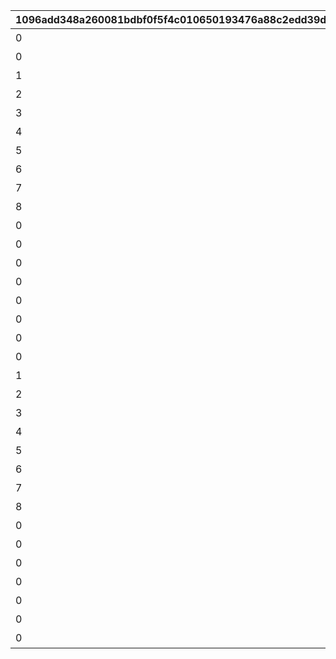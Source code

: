 |1096add348a260081bdbf0f5f4c010650193476a88c2edd39d0ff34b2041fe5f|baef42c5e2fa8178cdcbb625c467db837cbc88940f92ff750b0362a788b180bd|e0bc80f0aadfe679eb22f35394e35b0770cd7eb3cfd422635b899dd61258b334|03a2af8662bb9a07cd736af1ab46fa513e6b3d2e14fb6302c2d76da3a7e36241|2c12b897671509cf30683237bd3282d2e278298f31f67935690c5edeef0625c8|9e18f1057596d343b866fe83bca337eb4172fd4942ed512c05a97f23c40ffb7a|e47f4d6e8e209458fc60c6fd7ac3671fb16c5d6b04020a6e770fd0cb58a045a6|baf468283047633b4305b69c7e58bcb839fe6cb21de4789ce0f61632fb45e87c|f1375170f6f5a9c5de0cbf2d178d4a52bb0f4d7f042f0fd107b8c2189942bf83|1be5bfe6e475032e11f39351f9afc4ce7d2be4efa41ed0509dd25e6888a8215b|96838161cea9f3ddbabd3566075e46384c22338c4acfe8128570ec127ed7be00|78f040a43df16cb9733bd44de98c3ddb681ed37e68817861258fb0ee401641b3|
| --- | --- | --- | --- | --- | --- | --- | --- | --- | --- | --- | --- |
|0|全対象のセレクトサイン|0|1|全対象のキャラから1人選んで仲間にできる。|11000000|0|0|0|1|99999999|0|
|0|プリンセスフェスのセレクトサイン|0|1|プリンセスフェスのキャラから1人選んで仲間にできる。|11000999|0|999|0|1|3600|0|
|1|アタッカーロールのセレクトサイン|0|1|アタッカーロールのキャラから1人選んで仲間にできる。|11001000|0|0|0|1|2800|0|
|2|ブレイカーロールのセレクトサイン|0|1|ブレイカーロールのキャラから1人選んで仲間にできる。|11002000|0|0|0|1|2800|0|
|3|バッファーロールのセレクトサイン|0|1|バッファーロールのキャラから1人選んで仲間にできる。|11003000|0|0|0|1|2800|0|
|4|デバッファーロールのセレクトサイン|0|1|デバッファーロールのキャラから1人選んで仲間にできる。|11004000|0|0|0|1|2800|0|
|5|ブースターロールのセレクトサイン|0|1|ブースターロールのキャラから1人選んで仲間にできる。|11005000|0|0|0|1|2800|0|
|6|ヒーラーロールのセレクトサイン|0|1|ヒーラーロールのキャラから1人選んで仲間にできる。|11006000|0|0|0|1|2800|0|
|7|タンクロールのセレクトサイン|0|1|タンクロールのキャラから1人選んで仲間にできる。|11007000|0|0|0|1|2800|0|
|8|ジャマーロールのセレクトサイン|0|1|ジャマーロールのキャラから1人選んで仲間にできる。|11008000|0|0|0|1|2800|0|
|0|【美食殿】のセレクトサイン|1|1|【美食殿】のキャラから3人選んで仲間にできる。|13000001|0|0|1|3|99999999|0|
|0|【トゥインクルウィッシュ】のセレクトサイン|1|1|【トゥインクルウィッシュ】のキャラから3人選んで仲間にできる。|13000002|0|0|2|3|99999999|0|
|0|【ラビリンス】のセレクトサイン|1|1|【ラビリンス】のキャラから3人選んで仲間にできる。|13000003|0|0|3|3|99999999|0|
|0|【王宮騎士団（NIGHTMARE）】のセレクトサイン|1|1|【王宮騎士団（NIGHTMARE）】のキャラから3人選んで仲間にできる。|13000008|0|0|8|3|99999999|0|
|0|【サレンディア救護院】のセレクトサイン|1|1|【サレンディア救護院】のキャラから3人選んで仲間にできる。|13000009|0|0|9|3|99999999|0|
|0|バトル報酬ランダムサイン|0|2||21000000|0|0|0|1|99999999|0|
|0|全対象のランダムサイン|0|3|全対象のキャラからランダムに1人仲間にできる。|31000000|0|0|0|1|99999999|0|
|0|プリンセスフェスのランダムサイン|0|3|プリンセスフェスのキャラからランダムに1人仲間にできる。|31000999|0|999|0|1|1800|0|
|1|アタッカーロールのランダムサイン|0|3|アタッカーロールのキャラからランダムに1人仲間にできる。|31001000|0|0|0|1|1200|0|
|2|ブレイカーロールのランダムサイン|0|3|ブレイカーロールのキャラからランダムに1人仲間にできる。|31002000|0|0|0|1|1200|0|
|3|バッファーロールのランダムサイン|0|3|バッファーロールのキャラからランダムに1人仲間にできる。|31003000|0|0|0|1|1200|0|
|4|デバッファーロールのランダムサイン|0|3|デバッファーロールのキャラからランダムに1人仲間にできる。|31004000|0|0|0|1|1200|0|
|5|ブースターロールのランダムサイン|0|3|ブースターロールのキャラからランダムに1人仲間にできる。|31005000|0|0|0|1|1200|0|
|6|ヒーラーロールのランダムサイン|0|3|ヒーラーロールのキャラからランダムに1人仲間にできる。|31006000|0|0|0|1|1200|0|
|7|タンクロールのランダムサイン|0|3|タンクロールのキャラからランダムに1人仲間にできる。|31007000|0|0|0|1|1200|0|
|8|ジャマーロールのランダムサイン|0|3|ジャマーロールのキャラからランダムに1人仲間にできる。|31008000|0|0|0|1|1200|0|
|0|ラビリスタサイン|0|3|ラビリスタを仲間にできる。|31040005|0|40005|0|1|99999999|0|
|0|ジュンサイン|0|3|ジュンを仲間にできる。|31040006|0|40006|0|1|99999999|0|
|0|火属性のランダムサイン|0|3|火属性のキャラからランダムに1人仲間にできる。|31100000|1|0|0|1|1200|0|
|0|水属性のランダムサイン|0|3|水属性のキャラからランダムに1人仲間にできる。|31200000|2|0|0|1|1200|0|
|0|風属性のランダムサイン|0|3|風属性のキャラからランダムに1人仲間にできる。|31300000|3|0|0|1|1200|0|
|0|光属性のランダムサイン|0|3|光属性のキャラからランダムに1人仲間にできる。|31400000|4|0|0|1|1200|0|
|0|闇属性のランダムサイン|0|3|闇属性のキャラからランダムに1人仲間にできる。|31500000|5|0|0|1|1200|0|
